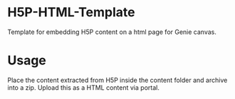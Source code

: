 # H5P-HTML-Template

Template for embedding H5P content on a html page for Genie canvas.

# Usage

Place the content extracted from H5P inside the content folder and archive into a zip. Upload this as a HTML content via portal.